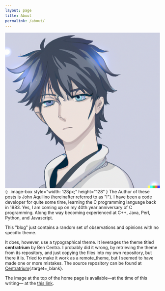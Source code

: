 ```yaml
---
layout: page
title: About
permalink: /about/
---
```


![Avatar produced by DALL-E 2](/assets/anime-avatar.png "Avatar generated by DALL-E 2"){: .image-box style="width: 128px;" height="128" }
The Author of these posts is John Aquilino (hereinafter referred to as "I").
I have been a code developer for quite some time, learning the C programming language back in 1983.
Yes, I am coming up on my 40th year anniversary of C programming.
Along the way becoming experienced at C++, Java, Perl, Python, and Javascript.

This "blog" just contains a random set of observations and opinions with no specific theme.

It does, however, use a typographical theme.
It leverages the theme titled **centratrium** by Ben Centra.
I probably did it wrong, by retrieving the theme from its repository, and
just copying the files into my own repository, but there it is.
Tried to make it work as a remote_theme, but I seemed to have made one or more mistakes.
The source repository can be found at [Centratrium](https://github.com/bencentra/centrarium){:target=_blank}.

The image at the top of the home page is available&#8212;at the time of this writing&#8212;
at the [this link](https://pxhere.com/en/photo/870570?utm_content=shareClip&utm_medium=referral&utm_source=pxhere).

